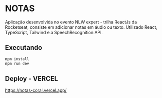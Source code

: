 # NOTAS 
Aplicação desenvolvida no evento NLW expert - trilha ReactJs da Rocketseat, consiste em adicionar notas em áudio ou texto. Utilizado React, TypeScript, Tailwind e a SpeechRecognition API.

## Executando 

```sh
npm install
npm run dev
```

## Deploy - VERCEL
https://notas-coral.vercel.app/
